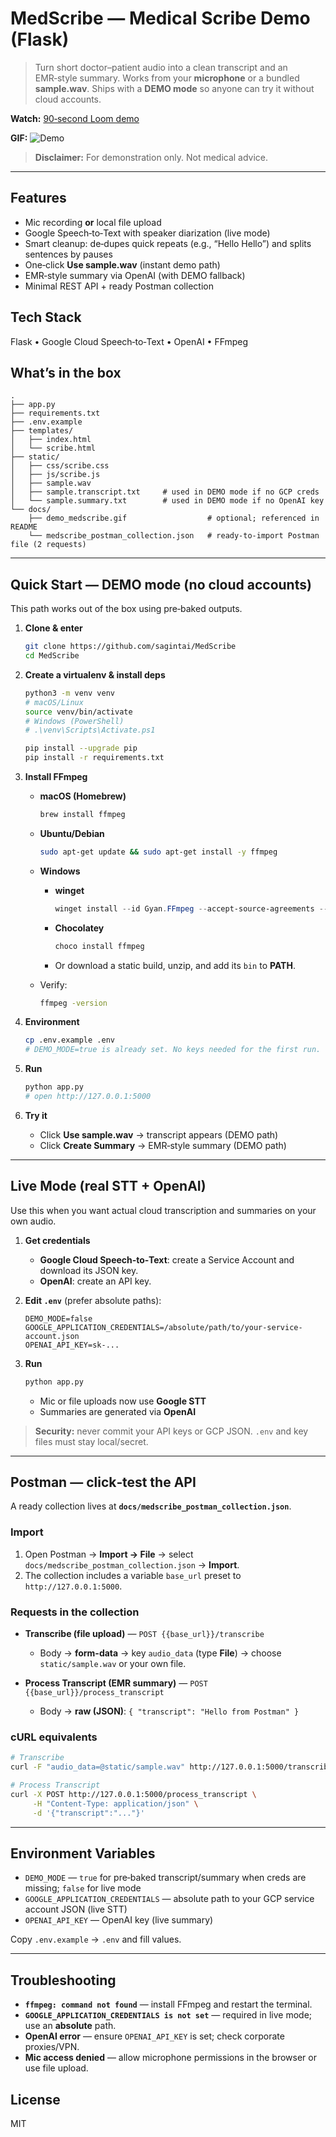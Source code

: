 # MedScribe — Medical Scribe Demo (Flask)

> Turn short doctor–patient audio into a clean transcript and an EMR‑style summary. Works from your **microphone** or a bundled **sample.wav**. Ships with a **DEMO mode** so anyone can try it without cloud accounts.

**Watch:** [90‑second Loom demo](https://www.loom.com/share/289f3939dd5c44db85e92382007ffa73?sid=9522d703-893d-458d-8c3f-300a2b5ec0f8)

**GIF:** ![Demo](docs/demo_medscribe.gif)

> **Disclaimer:** For demonstration only. Not medical advice.

---

## Features

* Mic recording **or** local file upload
* Google Speech‑to‑Text with speaker diarization (live mode)
* Smart cleanup: de‑dupes quick repeats (e.g., “Hello Hello”) and splits sentences by pauses
* One‑click **Use sample.wav** (instant demo path)
* EMR‑style summary via OpenAI (with DEMO fallback)
* Minimal REST API + ready Postman collection

## Tech Stack

Flask • Google Cloud Speech‑to‑Text • OpenAI • FFmpeg

## What’s in the box

```
.
├── app.py
├── requirements.txt
├── .env.example
├── templates/
│   ├── index.html
│   └── scribe.html
├── static/
│   ├── css/scribe.css
│   ├── js/scribe.js
│   ├── sample.wav
│   ├── sample.transcript.txt     # used in DEMO mode if no GCP creds
│   └── sample.summary.txt        # used in DEMO mode if no OpenAI key
└── docs/
    ├── demo_medscribe.gif                  # optional; referenced in README
    └── medscribe_postman_collection.json   # ready-to-import Postman file (2 requests)
```

---

## Quick Start — DEMO mode (no cloud accounts)

This path works out of the box using pre‑baked outputs.

1. **Clone & enter**

   ```bash
   git clone https://github.com/sagintai/MedScribe
   cd MedScribe
   ```
2. **Create a virtualenv & install deps**

   ```bash
   python3 -m venv venv
   # macOS/Linux
   source venv/bin/activate
   # Windows (PowerShell)
   # .\venv\Scripts\Activate.ps1

   pip install --upgrade pip
   pip install -r requirements.txt
   ```
3. **Install FFmpeg**

   * **macOS (Homebrew)**

     ```bash
     brew install ffmpeg
     ```
   * **Ubuntu/Debian**

     ```bash
     sudo apt-get update && sudo apt-get install -y ffmpeg
     ```
   * **Windows**

     * **winget**

       ```powershell
       winget install --id Gyan.FFmpeg --accept-source-agreements --accept-package-agreements
       ```
     * **Chocolatey**

       ```powershell
       choco install ffmpeg
       ```
     * Or download a static build, unzip, and add its `bin` to **PATH**.
   * Verify:

     ```bash
     ffmpeg -version
     ```
4. **Environment**

   ```bash
   cp .env.example .env
   # DEMO_MODE=true is already set. No keys needed for the first run.
   ```
5. **Run**

   ```bash
   python app.py
   # open http://127.0.0.1:5000
   ```
6. **Try it**

   * Click **Use sample.wav** → transcript appears (DEMO path)
   * Click **Create Summary** → EMR‑style summary (DEMO path)

---

## Live Mode (real STT + OpenAI)

Use this when you want actual cloud transcription and summaries on your own audio.

1. **Get credentials**

   * **Google Cloud Speech‑to‑Text**: create a Service Account and download its JSON key.
   * **OpenAI**: create an API key.
2. **Edit `.env`** (prefer absolute paths):

   ```env
   DEMO_MODE=false
   GOOGLE_APPLICATION_CREDENTIALS=/absolute/path/to/your-service-account.json
   OPENAI_API_KEY=sk-...
   ```
3. **Run**

   ```bash
   python app.py
   ```

   * Mic or file uploads now use **Google STT**
   * Summaries are generated via **OpenAI**

> **Security:** never commit your API keys or GCP JSON. `.env` and key files must stay local/secret.

---

## Postman — click‑test the API

A ready collection lives at **`docs/medscribe_postman_collection.json`**.

### Import

1. Open Postman → **Import → File** → select `docs/medscribe_postman_collection.json` → **Import**.
2. The collection includes a variable `base_url` preset to `http://127.0.0.1:5000`.

### Requests in the collection

* **Transcribe (file upload)** — `POST {{base_url}}/transcribe`

  * Body → **form-data** → key `audio_data` (type **File**) → choose `static/sample.wav` or your own file.
* **Process Transcript (EMR summary)** — `POST {{base_url}}/process_transcript`

  * Body → **raw (JSON)**: `{ "transcript": "Hello from Postman" }`

### cURL equivalents

```bash
# Transcribe
curl -F "audio_data=@static/sample.wav" http://127.0.0.1:5000/transcribe

# Process Transcript
curl -X POST http://127.0.0.1:5000/process_transcript \
     -H "Content-Type: application/json" \
     -d '{"transcript":"..."}'
```

---

## Environment Variables

* `DEMO_MODE` — `true` for pre‑baked transcript/summary when creds are missing; `false` for live mode
* `GOOGLE_APPLICATION_CREDENTIALS` — absolute path to your GCP service account JSON (live STT)
* `OPENAI_API_KEY` — OpenAI key (live summary)

Copy `.env.example` → `.env` and fill values.

---

## Troubleshooting

* **`ffmpeg: command not found`** — install FFmpeg and restart the terminal.
* **`GOOGLE_APPLICATION_CREDENTIALS is not set`** — required in live mode; use an **absolute** path.
* **OpenAI error** — ensure `OPENAI_API_KEY` is set; check corporate proxies/VPN.
* **Mic access denied** — allow microphone permissions in the browser or use file upload.


## License

MIT
